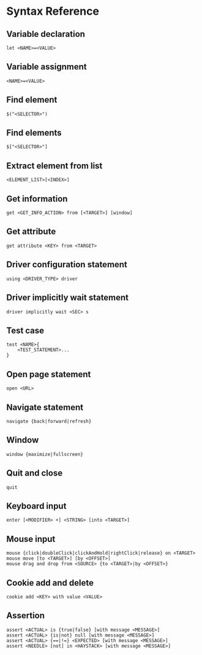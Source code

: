 # Syntax Reference

## Variable declaration
    
```Tellurium
let <NAME>=<VALUE>
```
    
## Variable assignment
    
```Tellurium
<NAME>=<VALUE>
```

## Find element
    
```Tellurium
$("<SELECTOR>")
```

## Find elements
    
```Tellurium
$["<SELECTOR>"]
```

## Extract element from list
    
```Tellurium
<ELEMENT_LIST>[<INDEX>]
```

## Get information
    
```Tellurium
get <GET_INFO_ACTION> from [<TARGET>] [window]
```
    
## Get attribute
    
```Tellurium
get attribute <KEY> from <TARGET>
```

## Driver configuration statement
    
```Tellurium
using <DRIVER_TYPE> driver
```
    
## Driver implicitly wait statement
    
```Tellurium
driver implicitly wait <SEC> s
```
    
## Test case
    
```Tellurium
test <NAME>{
    <TEST_STATEMENT>...
}
```

## Open page statement
    
```Tellurium
open <URL>
```

## Navigate statement
    
```Tellurium
navigate {back|forward|refresh}
```

## Window
    
```Tellurium
window {maximize|fullscreen}
```

## Quit and close
    
```Tellurium
quit
```

## Keyboard input
    
```Tellurium
enter [<MODIFIER> +] <STRING> [into <TARGET>]
```

## Mouse input

```Tellurium
mouse {click|doubleClick|clickAndHold|rightClick|release} on <TARGET>
mouse move [to <TARGET>] [by <OFFSET>]
mouse drag and drop from <SOURCE> {to <TARGET>|by <OFFSET>}
```

## Cookie add and delete
    
```Tellurium
cookie add <KEY> with value <VALUE>
```
    
## Assertion

```Tellurium
assert <ACTUAL> is {true|false} [with message <MESSAGE>]
assert <ACTUAL> {is|not} null [with message <MESSAGE>]
assert <ACTUAL> {==|!=} <EXPECTED> [with message <MESSAGE>]
assert <NEEDLE> [not] in <HAYSTACK> [with message <MESSAGE>]
```